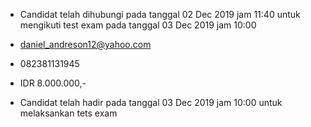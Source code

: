 - Candidat telah dihubungi pada tanggal 02 Dec 2019 jam 11:40 untuk mengikuti test exam pada tanggal 03 Dec 2019 jam 10:00

- daniel_andreson12@yahoo.com

- 082381131945

- IDR 8.000.000,-

- Candidat telah hadir pada tanggal 03 Dec 2019 jam 10:00 untuk melaksankan tets exam
